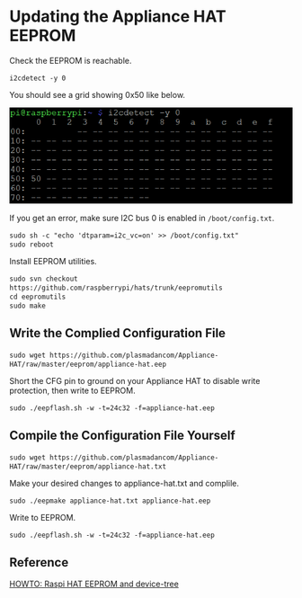 # Updating the Appliance HAT EEPROM

Check the EEPROM is reachable.

```
i2cdetect -y 0
```

You should see a grid showing 0x50 like below.

<p align="center">
    <img alt="i2cdetect -y 0 output" src="https://github.com/plasmadancom/CTRL-HAT/raw/master/img/i2cdetect_eeprom.gif">
</p>

If you get an error, make sure I2C bus 0 is enabled in `/boot/config.txt`.

```
sudo sh -c "echo 'dtparam=i2c_vc=on' >> /boot/config.txt"
sudo reboot
```

Install EEPROM utilities.

```
sudo svn checkout https://github.com/raspberrypi/hats/trunk/eepromutils
cd eepromutils
sudo make
```

## Write the Complied Configuration File

```
sudo wget https://github.com/plasmadancom/Appliance-HAT/raw/master/eeprom/appliance-hat.eep
```

Short the CFG pin to ground on your Appliance HAT to disable write protection, then write to EEPROM.

```
sudo ./eepflash.sh -w -t=24c32 -f=appliance-hat.eep
```

## Compile the Configuration File Yourself

```
sudo wget https://github.com/plasmadancom/Appliance-HAT/raw/master/eeprom/appliance-hat.txt
```

Make your desired changes to appliance-hat.txt and complile.

```
sudo ./eepmake appliance-hat.txt appliance-hat.eep
```

Write to EEPROM.

```
sudo ./eepflash.sh -w -t=24c32 -f=appliance-hat.eep
```

## Reference

[HOWTO: Raspi HAT EEPROM and device-tree](https://www.raspberrypi.org/forums/viewtopic.php?f=29&t=108134)